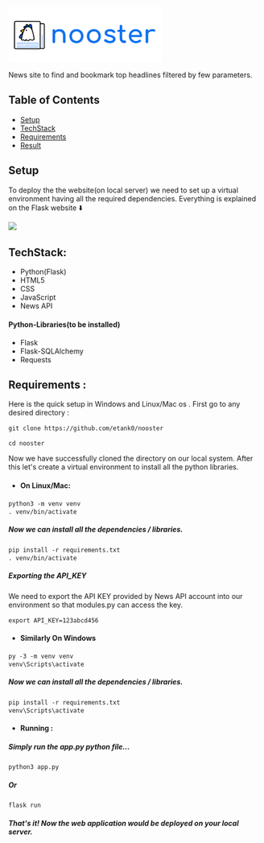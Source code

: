 <picture>
  <img alt="Nooster logo" src = "https://github.com/etank0/nooster/blob/main/static/nooster-head.png" height = "110px" >
</picture>

News site to find and bookmark top headlines filtered by few parameters.

## Table of Contents

- [Setup](#Setup)
- [TechStack](#TechStack)
- [Requirements](#Requirements)
- [Result](#Result)

## Setup
To deploy the the website(on local server) we need to set up a virtual environment having all the required dependencies. Everything is explained on the Flask website :arrow_down:

<a href="https://flask.palletsprojects.com/en/2.2.x/installation/"><img src = "https://user-images.githubusercontent.com/89385145/231574201-a823f3ec-ff4b-47f0-9677-6eb74c020cfd.png" height = "100px"></a>

## TechStack:
- Python(Flask)
- HTML5
- CSS
- JavaScript
- News API

#### Python-Libraries(to be installed)
- Flask
- Flask-SQLAlchemy
- Requests

## Requirements : 
Here is the quick setup in Windows and Linux/Mac os . First go to any desired directory : 
```
git clone https://github.com/etank0/nooster
```
```
cd nooster
```
Now we have successfully cloned the directory on our local system.
After this let's create a virtual environment to install all the python libraries.

- #### On Linux/Mac:
```
python3 -m venv venv
. venv/bin/activate
```
##### Now we can install all the dependencies / libraries.
```
pip install -r requirements.txt
. venv/bin/activate
```
##### Exporting the API_KEY
We need to export the API KEY provided by News API account into our environment so that modules.py can access the key.
```
export API_KEY=123abcd456
```
- #### Similarly On Windows
```
py -3 -m venv venv
venv\Scripts\activate
```
##### Now we can install all the dependencies / libraries.
```
pip install -r requirements.txt
venv\Scripts\activate
```
- #### Running :
##### Simply run the app.py python file...
```
python3 app.py
```
##### Or
```
flask run
```
##### That's it! Now the web application would be deployed on your local server.
